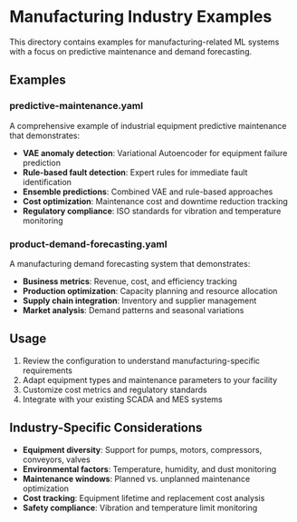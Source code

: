 # Manufacturing Industry Examples

This directory contains examples for manufacturing-related ML systems with a focus on predictive maintenance and demand forecasting.

## Examples

### predictive-maintenance.yaml
A comprehensive example of industrial equipment predictive maintenance that demonstrates:

- **VAE anomaly detection**: Variational Autoencoder for equipment failure prediction
- **Rule-based fault detection**: Expert rules for immediate fault identification
- **Ensemble predictions**: Combined VAE and rule-based approaches
- **Cost optimization**: Maintenance cost and downtime reduction tracking
- **Regulatory compliance**: ISO standards for vibration and temperature monitoring

### product-demand-forecasting.yaml
A manufacturing demand forecasting system that demonstrates:

- **Business metrics**: Revenue, cost, and efficiency tracking
- **Production optimization**: Capacity planning and resource allocation
- **Supply chain integration**: Inventory and supplier management
- **Market analysis**: Demand patterns and seasonal variations

## Usage

1. Review the configuration to understand manufacturing-specific requirements
2. Adapt equipment types and maintenance parameters to your facility
3. Customize cost metrics and regulatory standards
4. Integrate with your existing SCADA and MES systems

## Industry-Specific Considerations

- **Equipment diversity**: Support for pumps, motors, compressors, conveyors, valves
- **Environmental factors**: Temperature, humidity, and dust monitoring
- **Maintenance windows**: Planned vs. unplanned maintenance optimization
- **Cost tracking**: Equipment lifetime and replacement cost analysis
- **Safety compliance**: Vibration and temperature limit monitoring
